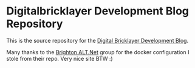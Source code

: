 # Digitalbricklayer Development Blog Repository
This is the source repository for the [Digital Bricklayer Development Blog](http://digitalbricklayer.github.io/).

Many thanks to the [Brighton ALT.Net](http://brightonalt.net/) group for the docker configuration I stole from their repo. Very nice site BTW :)
